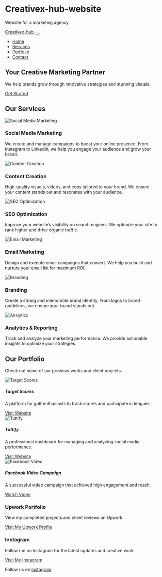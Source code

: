 # Creativex-hub-website
Website for a marketing agency
<!DOCTYPE html>
<html lang="en">
<head>
  <meta charset="UTF-8">
  <meta name="viewport" content="width=device-width, initial-scale=1.0">
  <title>Creativex_hub - Marketing Agency</title>
  <link href="https://cdn.jsdelivr.net/npm/bootstrap@5.3.0/dist/css/bootstrap.min.css" rel="stylesheet">
  <link rel="stylesheet" href="styles.css">
</head>
<body>
  <!-- Navbar -->
  <nav class="navbar navbar-expand-lg navbar-dark bg-dark">
    <div class="container">
      <a class="navbar-brand" href="#">Creativex_hub</a>
      <button class="navbar-toggler" type="button" data-bs-toggle="collapse" data-bs-target="#navbarNav">
        <span class="navbar-toggler-icon"></span>
      </button>
      <div class="collapse navbar-collapse" id="navbarNav">
        <ul class="navbar-nav ms-auto">
          <li class="nav-item"><a class="nav-link" href="#home">Home</a></li>
          <li class="nav-item"><a class="nav-link" href="#services">Services</a></li>
          <li class="nav-item"><a class="nav-link" href="#portfolio">Portfolio</a></li>
          <li class="nav-item"><a class="nav-link" href="#contact">Contact</a></li>
        </ul>
      </div>
    </div>
  </nav>

  <!-- Hero Section -->
  <section id="home" class="hero-section text-center text-white">
    <div class="container">
      <h1 class="display-4">Your Creative Marketing Partner</h1>
      <p class="lead">We help brands grow through innovative strategies and stunning visuals.</p>
      <a href="#contact" class="btn btn-primary btn-lg">Get Started</a>
    </div>
  </section>

  <!-- Services Section -->
 <section id="services" class="py-5">
  <div class="container">
    <h2 class="text-center mb-4">Our Services</h2>
    <div class="row">
      <div class="col-md-4 text-center">
        <img src="images/social-media.jpg" alt="Social Media Marketing" class="img-fluid rounded mb-3">
        <h3>Social Media Marketing</h3>
        <p>We create and manage campaigns to boost your online presence. From Instagram to LinkedIn, we help you engage your audience and grow your brand.</p>
      </div>
      <div class="col-md-4 text-center">
        <img src="images/content-creation.jpg" alt="Content Creation" class="img-fluid rounded mb-3">
        <h3>Content Creation</h3>
        <p>High-quality visuals, videos, and copy tailored to your brand. We ensure your content stands out and resonates with your audience.</p>
      </div>
      <div class="col-md-4 text-center">
        <img src="images/seo.jpg" alt="SEO Optimization" class="img-fluid rounded mb-3">
        <h3>SEO Optimization</h3>
        <p>Improve your website’s visibility on search engines. We optimize your site to rank higher and drive organic traffic.</p>
      </div>
    </div>
    <div class="row mt-4">
      <div class="col-md-4 text-center">
        <img src="images/email-marketing.jpg" alt="Email Marketing" class="img-fluid rounded mb-3">
        <h3>Email Marketing</h3>
        <p>Design and execute email campaigns that convert. We help you build and nurture your email list for maximum ROI.</p>
      </div>
      <div class="col-md-4 text-center">
        <img src="images/branding.jpg" alt="Branding" class="img-fluid rounded mb-3">
        <h3>Branding</h3>
        <p>Create a strong and memorable brand identity. From logos to brand guidelines, we ensure your brand stands out.</p>
      </div>
      <div class="col-md-4 text-center">
        <img src="images/analytics.jpg" alt="Analytics" class="img-fluid rounded mb-3">
        <h3>Analytics & Reporting</h3>
        <p>Track and analyze your marketing performance. We provide actionable insights to optimize your strategies.</p>
      </div>
    </div>
  </div>
<section id="portfolio" class="py-5 bg-light">
  <div class="container">
    <h2 class="text-center mb-4">Our Portfolio</h2>
    <p class="text-center mb-5">Check out some of our previous works and client projects.</p>
    <div class="row">
      <!-- Target Scores Project -->
      <div class="col-md-4 mb-4">
        <div class="card h-100">
          <img src="images/target-scores.jpg" alt="Target Scores" class="card-img-top">
          <div class="card-body">
            <h5 class="card-title">Target Scores</h5>
            <p class="card-text">A platform for golf enthusiasts to track scores and participate in leagues.</p>
            <a href="http://www.targetscores.com.au" target="_blank" class="btn btn-primary">
              Visit Website
            </a>
          </div>
        </div>
      </div>
      <!-- Tuttify Project -->
      <div class="col-md-4 mb-4">
        <div class="card h-100">
          <img src="images/tuttify.jpg" alt="Tuttify" class="card-img-top">
          <div class="card-body">
            <h5 class="card-title">Tuttify</h5>
            <p class="card-text">A professional dashboard for managing and analyzing social media performance.</p>
            <a href="https://tuttify.io" target="_blank" class="btn btn-primary">
              Visit Website
            </a>
          </div>
        </div>
      </div>
      <!-- Facebook Video Project -->
      <div class="col-md-4 mb-4">
        <div class="card h-100">
          <img src="images/facebook-video.jpg" alt="Facebook Video" class="card-img-top">
          <div class="card-body">
            <h5 class="card-title">Facebook Video Campaign</h5>
            <p class="card-text">A successful video campaign that achieved high engagement and reach.</p>
            <a href="https://fb.watch/m5b9HEda21/" target="_blank" class="btn btn-primary">
              Watch Video
            </a>
          </div>
        </div>
      </div>
    </div>
    <div class="row mt-4">
      <!-- Upwork Profile -->
      <div class="col-md-6 mb-4">
        <div class="card h-100">
          <div class="card-body text-center">
            <h3 class="card-title">Upwork Portfolio</h3>
            <p class="card-text">View my completed projects and client reviews on Upwork.</p>
            <a href="https://www.upwork.com/freelancers/~011abe2450b2c392d0" target="_blank" class="btn btn-primary">
              Visit My Upwork Profile
            </a>
          </div>
        </div>
      </div>
      <!-- Instagram Profile -->
      <div class="col-md-6 mb-4">
        <div class="card h-100">
          <div class="card-body text-center">
            <h3 class="card-title">Instagram</h3>
            <p class="card-text">Follow me on Instagram for the latest updates and creative work.</p>
            <a href="https://www.instagram.com/Creativex_hub" target="_blank" class="btn btn-primary">
              Visit My Instagram
            </a>
          </div>
        </div>
      </div>
    </div>
  </div>
</section>
        </div>
      </div>
    </div>
  </section>

  <!-- Footer -->
  <footer class="bg-dark text-white text-center py-3">
    <p>Follow us on <a href="https://instagram.com/Creativex_hub" target="_blank" class="text-white">Instagram</a></p>
  </footer>

  <script src="https://cdn.jsdelivr.net/npm/bootstrap@5.3.0/dist/js/bootstrap.bundle.min.js"></script>
</body>
</html>
